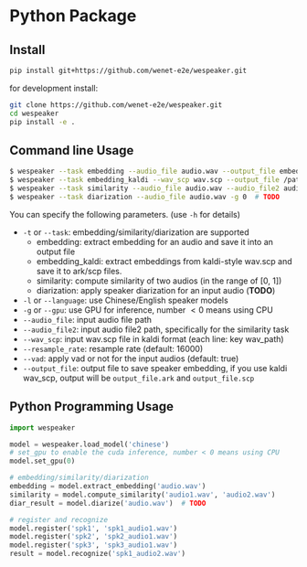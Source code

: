# Python Package


## Install

``` sh
pip install git+https://github.com/wenet-e2e/wespeaker.git
```

for development install:

``` sh
git clone https://github.com/wenet-e2e/wespeaker.git
cd wespeaker
pip install -e .
```

## Command line Usage

``` sh
$ wespeaker --task embedding --audio_file audio.wav --output_file embedding.txt -g 0
$ wespeaker --task embedding_kaldi --wav_scp wav.scp --output_file /path/to/embedding -g 0
$ wespeaker --task similarity --audio_file audio.wav --audio_file2 audio2.wav
$ wespeaker --task diarization --audio_file audio.wav -g 0  # TODO
```

You can specify the following parameters. (use `-h` for details)

* `-t` or `--task`: embedding/similarity/diarization are supported
    - embedding: extract embedding for an audio and save it into an output file
    - embedding_kaldi: extract embeddings from kaldi-style wav.scp and save it to ark/scp files.
    - similarity: compute similarity of two audios (in the range of [0, 1])
    - diarization: apply speaker diarization for an input audio (**TODO**)
* `-l` or `--language`: use Chinese/English speaker models
* `-g` or `--gpu`: use GPU for inference, number $< 0$ means using CPU
* `--audio_file`: input audio file path
* `--audio_file2`: input audio file2 path, specifically for the similarity task
* `--wav_scp`: input wav.scp file in kaldi format (each line: key wav_path)
* `--resample_rate`: resample rate (default: 16000)
* `--vad`: apply vad or not for the input audios (default: true)
* `--output_file`: output file to save speaker embedding, if you use kaldi wav_scp, output will be `output_file.ark` and `output_file.scp`


## Python Programming Usage

``` python
import wespeaker

model = wespeaker.load_model('chinese')
# set_gpu to enable the cuda inference, number < 0 means using CPU
model.set_gpu(0)

# embedding/similarity/diarization
embedding = model.extract_embedding('audio.wav')
similarity = model.compute_similarity('audio1.wav', 'audio2.wav')
diar_result = model.diarize('audio.wav')  # TODO

# register and recognize
model.register('spk1', 'spk1_audio1.wav')
model.register('spk2', 'spk2_audio1.wav')
model.register('spk3', 'spk3_audio1.wav')
result = model.recognize('spk1_audio2.wav')
```

